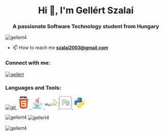 <h1 align="center">Hi 👋, I'm Gellért Szalai</h1>
<h3 align="center">A passionate Software Technology student from Hungary</h3>

<p align="left"> <img src="https://komarev.com/ghpvc/?username=gellert4&label=Profile%20views&color=0e75b6&style=flat" alt="gellert4" /> </p>

- 📫 How to reach me **szalai2003@gmail.com**

<h3 align="left">Connect with me:</h3>
<p align="left">
<a href="https://linkedin.com/in/gellért" target="blank"><img align="center" src="https://raw.githubusercontent.com/rahuldkjain/github-profile-readme-generator/master/src/images/icons/Social/linked-in-alt.svg" alt="gellért" height="30" width="40" /></a>
</p>

<h3 align="left">Languages and Tools:</h3>
<p align="left"> <a href="https://git-scm.com/" target="_blank" rel="noreferrer"> <img src="https://www.vectorlogo.zone/logos/git-scm/git-scm-icon.svg" alt="git" width="40" height="40"/> </a> <a href="https://www.w3.org/html/" target="_blank" rel="noreferrer"> <img src="https://raw.githubusercontent.com/devicons/devicon/master/icons/html5/html5-original-wordmark.svg" alt="html5" width="40" height="40"/> </a> <a href="https://www.java.com" target="_blank" rel="noreferrer"> <img src="https://raw.githubusercontent.com/devicons/devicon/master/icons/java/java-original.svg" alt="java" width="40" height="40"/> </a> <a href="https://www.mysql.com/" target="_blank" rel="noreferrer"> <img src="https://raw.githubusercontent.com/devicons/devicon/master/icons/mysql/mysql-original-wordmark.svg" alt="mysql" width="40" height="40"/> </a> <a href="https://www.photoshop.com/en" target="_blank" rel="noreferrer"> <img src="https://raw.githubusercontent.com/devicons/devicon/master/icons/photoshop/photoshop-line.svg" alt="photoshop" width="40" height="40"/> </a> <a href="https://www.python.org" target="_blank" rel="noreferrer"> <img src="https://raw.githubusercontent.com/devicons/devicon/master/icons/python/python-original.svg" alt="python" width="40" height="40"/> </a> </p>

<p><img align="left" src="https://github-readme-stats.vercel.app/api/top-langs?username=gellert4&show_icons=true&locale=en&layout=compact" alt="gellert4" /></p>

<p>&nbsp;<img align="center" src="https://github-readme-stats.vercel.app/api?username=gellert4&show_icons=true&locale=en" alt="gellert4" /></p>

<p><img align="center" src="https://github-readme-streak-stats.herokuapp.com/?user=gellert4&" alt="gellert4" /></p>

